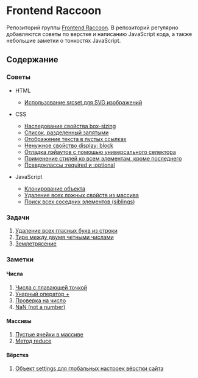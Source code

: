 # Frontend Raccoon
Репозиторий группы [Frontend Raccoon](http://vk.com/jsraccoon). В репозиторий регулярно добавляются советы по верстке и написанию JavaScript кода, а также небольшие заметки о тонкостях JavaScript.

## Содержание
### Советы
* HTML
	* [Использование srcset для SVG изображений](/advices/srcset/srcset.md)
* CSS
	* [Наследование свойства box-sizing](/advices/box_sizing/box_sizing.md)
	* [Список, разделенный запятыми](/advices/css_lists/css_lists.md)
	* [Отображение текста в пустых ссылках](/advices/empty_links/empty_links.md)
	* [Ненужное свойство display: block](/advices/floats/floats.md)
	* [Отладка лэйаутов с помощью универсального селектора](/advices/layout_debug/layout_debug.md)
	* [Применение стилей ко всем элементам, кроме последнего](/advices/not_last/not_last.md)
	* [Псевдоклассы :required и :optional](/advices/required_and_optional/required_and_optional.md)

* JavaScript
	* [Клонирование объекта](/advices/clone/clone.md)
	* [Удаление всех ложных свойств из массива](/advices/filter_boolean/filter_boolean.md)
	* [Поиск всех соседних элементов (siblings)](/advices/siblings/siblings.md)

### Задачи
1. [Удаление всех гласных букв из строки](/exercises/remove_letters/remove_letters.md)
2. [Тире между двумя четными числами](/exercises/dashes/dashes.md)
3. [Землетрясение](/exercises/earthquake/earthquake.md)

### Заметки
#### Числа
1. [Числа с плавающей точкой](/tests/numbers/dot.md)
2. [Унарный оператор +](/tests/numbers/plus_operator.md)
3. [Проверка на число](/tests/numbers/isNumber.md)
4. [NaN (not a number)](/tests/numbers/nan.md)

#### Массивы
1. [Пустые ячейки в массиве](/tests/arrays/empty.md)
2. [Метод reduce](/tests/arrays/reduce.md)

#### Вёрстка
1. [Объект settings для глобальных настроек вёрстки сайта](/articles/basic_settings.md)